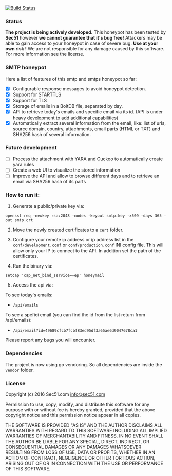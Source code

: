 [![Build Status](https://travis-ci.org/sec51/honeymail.svg?branch=master)](https://travis-ci.org/sec51/honeymail)
### Status

**The project is being actively developed.**
This honeypot has been tested by **Sec51** however **we cannot guarantee that it's bug free!**
Attackers may be able to gain access to your honeypot in case of severe bug. **Use at your own risk !**
We are not responsible for any damage caused by this software. For more information see the license.

### SMTP honeypot

Here a list of features of this smtp and smtps honeypot so far:

- [x] Configurable response messages to avoid honeypot detection.
- [x] Support for STARTTLS
- [X] Support for TLS
- [X] Storage of emails in a BoltDB file, separated by day.
- [X] API to retrieve today's emails and specific email via its id. (API is under heavy development to add additional capabilities)
- [x] Automatically extract several information from the email, like: list of urls, source domain, country, attachments, email parts (HTML or TXT) and SHA256 hash of several information.

### Future development

- [ ] Process the attachment with YARA and Cuckoo to automatically create yara rules
- [ ] Create a web UI to visualize the stored information
- [ ] Improve the API and allow to browse different days and to retrieve an email via SHA256 hash of its parts

### How to run it:

1) Generate a public/private key via:

`openssl req -newkey rsa:2048 -nodes -keyout smtp.key -x509 -days 365 -out smtp.crt`

2) Move the newly created certificates to a `cert` folder.

3) Configure your remote ip address or ip address list in the `conf/development.conf` or `conf/production.conf` INI config file.
This will allow only your IP to connect to the API. In addition set the path of the certificates.

4) Run the binary via:

`setcap 'cap_net_bind_service=+ep' honeymail`

5) Access the api via:

To see today's emails:

- `/api/emails`

To see a spefici email (you can find the id from the list return from /api/emails):

- `/api/email?id=49689cfcb7fcbf83ed95df3a65ae6d9047678ca1`

Please report any bugs you will encounter.

### Dependencies

The project is now using go vendoring. So all dependencies are inside the `vendor` folder.

### License

Copyright (c) 2016 Sec51.com <info@sec51.com>

Permission to use, copy, modify, and distribute this software for any
purpose with or without fee is hereby granted, provided that the above 
copyright notice and this permission notice appear in all copies.

THE SOFTWARE IS PROVIDED "AS IS" AND THE AUTHOR DISCLAIMS ALL WARRANTIES
WITH REGARD TO THIS SOFTWARE INCLUDING ALL IMPLIED WARRANTIES OF
MERCHANTABILITY AND FITNESS. IN NO EVENT SHALL THE AUTHOR BE LIABLE FOR
ANY SPECIAL, DIRECT, INDIRECT, OR CONSEQUENTIAL DAMAGES OR ANY DAMAGES
WHATSOEVER RESULTING FROM LOSS OF USE, DATA OR PROFITS, WHETHER IN AN
ACTION OF CONTRACT, NEGLIGENCE OR OTHER TORTIOUS ACTION, ARISING OUT OF
OR IN CONNECTION WITH THE USE OR PERFORMANCE OF THIS SOFTWARE. 